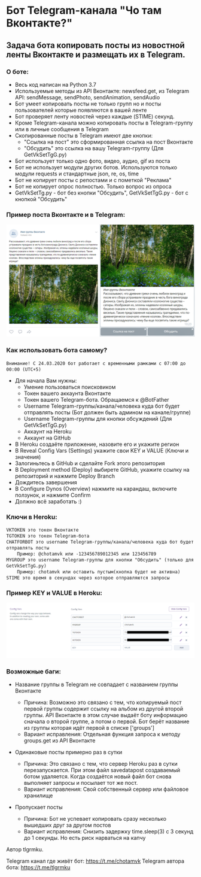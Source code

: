 # Бот Telegram-канала "Чо там Вконтакте?"

## Задача бота копировать посты из новостной ленты Вконтакте и размещать их в Telegram.

### О боте:
 - Весь код написан на Python 3.7
 - Используемые методы из API Вконтакте: newsfeed.get, из Telegram API: sendMessage, sendPhoto, sendAnimation, sendAudio
 - Бот умеет копировать посты не только групп но и посты пользователей которые появляются в вашей ленте
 - Бот проверяет ленту новостей через каждые (STIME) секунд.
 - Кроме Telegram-канала можно копировать посты в Telegram-группу или в личные сообщения в Telegram
 - Скопированные посты в Telegram имеют две кнопки:
 	- "Ссылка на пост" это сформированная ссылка на пост Вконтакте
	- "Обсудить" это ссылка на вашу Telegram-группу (Для GetVkSetTgG.py)
 - Бот использует только одно фото, видео, аудио, gif из поста
 - Бот не использует модули других ботов. Используются только модули requests и стандартные json, re, os, time
 - Бот не копирует посты с репостами и с пометкой "Реклама"
 - Бот не копирует опрос полностью. Только вопрос из опроса
 - GetVkSetTg.py - бот без кнопки "Обсудить", GetVkSetTgG.py - бот с кнопкой "Обсудить"
 
### Пример поста Вконтакте и в Telegram:
![Пример поста Вконтакте и в Telegram](https://github.com/tlgrmku/chotamvk/raw/master/Image.PNG)

### Как использовать бота самому?
	Внимание! С 24.03.2020 бот работает с временными рамками c 07:00 до 00:00 (UTC+5)
 - Для начала Вам нужны:
	- Умение пользоваться поисковиком
	- Токен вашего аккаунта Вконтакте
	- Токен вашего Telegram-бота. Обращаемся к @BotFather
	- Username Telegram-группы/канала/человека куда бот будет отправлять посты (Бот должен быть админом на канале/группе)
	- Username Telegram-группы для кнопки обсуждений (Для GetVkSetTgG.py)
	- Аккаунт на Heroku
	- Аккаунт на GitHub
 - В Heroku создаёте приложение, назовите его и укажите регион
 - В Reveal Config Vars (Settings) укажите свои KEY и VALUE (Ключи и значения)
 - Залогиньтесь в GitHub и сделайте Fork этого репозитория
 - В Deployment method (Deploy) выбирете GitHub, укажите ссылку на репозиторий и нажмите Deploy Branch
 - Дождитесь завершения
 - В Configure Dynos (Overview) нажмите на карандаш, включите ползунок, и нажмите Confirm
 - Должно всё заработать :)
 
### Ключи в Heroku:
	VKTOKEN это токен Вконтакте
	TGTOKEN это токен Telegram-бота
	CHATFORBOT это username Telegram-группы/канала/человека куда бот будет отправлять посты
		Пример: @chotamvk или -123456789012345 или 123456789
	MYGROUP это username Telegram-группы для кнопки "Обсудить" (только для GetVkSetTgG.py)
		Пример: chotamvk или оставить пустым(кнопка будет не активна)
	STIME это время в секундах через которое отправляются запросы
	
### Пример KEY и VALUE в Heroku:
![Пример KEY и VALUE](https://github.com/tlgrmku/chotamvk/raw/master/Image2.png)

### Возможные баги:
 - Название группы в Telegram не совпадает с названием группы Вконтакте
	- Причина: Возможно это связано с тем, что копируемый пост первой группы содержит ссылку на альбом из другой второй группы. API Вконтакте в этом случае выдаёт боту информацию сначала о второй группе, а потом о первой. Бот берёт название из группы которая идёт первой в списке ['groups']
	- Вариант исправления: Отдельная функция запроса к методу groups.get из API Вконтакте

 - Одинаковые посты примерно раз в сутки
	- Причина: Это связано с тем, что сервер Heroku раз в сутки перезапускается. При этом файл savedatapost создаваемый ботом удаляется. Когда создаётся новый файл бот снова выполняет запросы и посылает тот же пост.
	- Вариант исправления: Свой собственный сервер или файловое хранилище
	
 - Пропускает посты
	- Причина: Бот не успевает копировать сразу несколько вышедших друг за другом постов
	- Вариант исправления: Снизить задержку time.sleep(3) с 3 секунд до 1 секунды. Но есть риск нарваться на капчу


Автор tlgrmku.

Telegram канал где живёт бот: https://t.me/chotamvk
Telegram автора бота: https://t.me/tlgrmku
